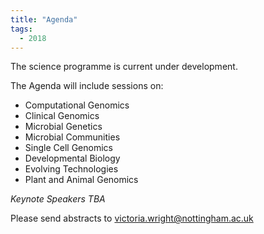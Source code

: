 ```yaml
---
title: "Agenda"
tags:
  - 2018
---
```


The science programme is current under development.


The Agenda will include sessions on:

- Computational Genomics
- Clinical Genomics
- Microbial Genetics
- Microbial Communities
- Single Cell Genomics
- Developmental Biology
- Evolving Technologies
- Plant and Animal Genomics

*Keynote Speakers TBA*


Please send abstracts to <a href="mailto:victoria.wright@nottingham.ac.uk">victoria.wright@nottingham.ac.uk</a>

